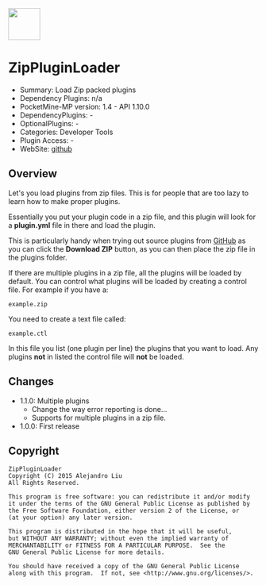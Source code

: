 <img src="https://raw.githubusercontent.com/alejandroliu/bad-plugins/master/Media/ZipPlugin-icon.png" style="width:64px;height:64px" width="64" height="64"/>

ZipPluginLoader
===============

* Summary: Load Zip packed plugins
* Dependency Plugins: n/a
* PocketMine-MP version: 1.4 - API 1.10.0
* DependencyPlugins: -
* OptionalPlugins: -
* Categories: Developer Tools
* Plugin Access: -
* WebSite: [github](https://github.com/alejandroliu/bad-plugins/tree/master/ZipPluginLoader)

Overview
--------

Let's you load plugins from zip files.  This is for people that are
too lazy to learn how to make proper plugins.

Essentially you put your plugin code in a zip file, and this plugin
will look for a **plugin.yml** file in there and load the plugin.

This is particularly handy when trying out source plugins from
[GitHub](http://github.com) as you can click the **Download ZIP**
button, as you can then place the zip file in the plugins folder.

If there are multiple plugins in a zip file, all the plugins will be
loaded by default.  You can control what plugins will be loaded by
creating a control file.  For example if you have a:

	example.zip

You need to create a text file called:

	example.ctl

In this file you list (one plugin per line) the plugins that you want
to load.  Any plugins **not** in listed the control file will **not** be
loaded.

Changes
-------

* 1.1.0: Multiple plugins
  * Change the way error reporting is done...
  * Supports for multiple plugins in a zip file.
* 1.0.0: First release

Copyright
---------

    ZipPluginLoader
    Copyright (C) 2015 Alejandro Liu
    All Rights Reserved.

    This program is free software: you can redistribute it and/or modify
    it under the terms of the GNU General Public License as published by
    the Free Software Foundation, either version 2 of the License, or
    (at your option) any later version.

    This program is distributed in the hope that it will be useful,
    but WITHOUT ANY WARRANTY; without even the implied warranty of
    MERCHANTABILITY or FITNESS FOR A PARTICULAR PURPOSE.  See the
    GNU General Public License for more details.

    You should have received a copy of the GNU General Public License
    along with this program.  If not, see <http://www.gnu.org/licenses/>.
